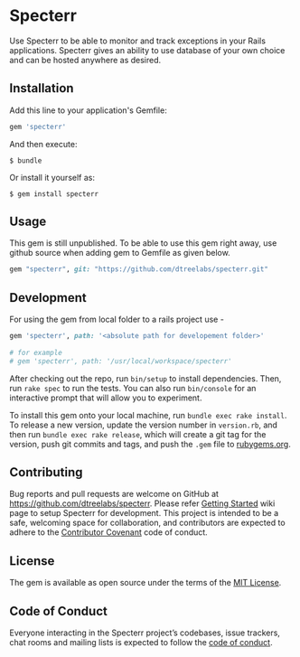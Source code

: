 # Specterr

Use Specterr to be able to monitor and track exceptions in your Rails
applications. Specterr gives an ability to use database of your own choice and
can be hosted anywhere as desired.

## Installation

Add this line to your application's Gemfile:

```ruby
gem 'specterr'
```

And then execute:

    $ bundle

Or install it yourself as:

    $ gem install specterr

## Usage

This gem is still unpublished. To be able to use this gem right away, use github
source when adding gem to Gemfile as given below.

```ruby
gem "specterr", git: "https://github.com/dtreelabs/specterr.git"
```

## Development

For using the gem from local folder to a rails project use - 
```ruby
gem 'specterr', path: '<absolute path for developement folder>'
 
# for example
# gem 'specterr', path: '/usr/local/workspace/specterr'
```

After checking out the repo, run `bin/setup` to install dependencies. Then, run `rake spec` to run the tests. You can also run `bin/console` for an interactive prompt that will allow you to experiment.

To install this gem onto your local machine, run `bundle exec rake install`. To release a new version, update the version number in `version.rb`, and then run `bundle exec rake release`, which will create a git tag for the version, push git commits and tags, and push the `.gem` file to [rubygems.org](https://rubygems.org).

## Contributing

Bug reports and pull requests are welcome on GitHub at https://github.com/dtreelabs/specterr. Please refer [Getting Started](https://github.com/dtreelabs/specterr/wiki) wiki page to setup Specterr for development. This project is intended to be a safe, welcoming space for collaboration, and contributors are expected to adhere to the [Contributor Covenant](http://contributor-covenant.org) code of conduct.

## License

The gem is available as open source under the terms of the [MIT License](https://opensource.org/licenses/MIT).

## Code of Conduct

Everyone interacting in the Specterr project’s codebases, issue trackers, chat rooms and mailing lists is expected to follow the [code of conduct](https://github.com/[USERNAME]/specterr/blob/master/CODE_OF_CONDUCT.md).

